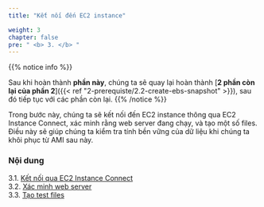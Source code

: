 ```yaml
---
title: "Kết nối đến EC2 instance"

weight: 3
chapter: false
pre: " <b> 3. </b> "
---
```


{{% notice info %}}

Sau khi hoàn thành **phần này**, chúng ta sẽ quay lại hoàn thành [**2 phần còn lại của phần 2**]({{< ref "2-prerequiste/2.2-create-ebs-snapshot" >}}), sau đó tiếp tục với các phần còn lại.
{{% /notice %}}

Trong bước này, chúng ta sẽ kết nối đến EC2 instance thông qua EC2 Instance Connect, xác minh rằng web server đang chạy, và tạo một số files. Điều này sẽ giúp chúng ta kiểm tra tính bền vững của dữ liệu khi chúng ta khôi phục từ AMI sau này.

### Nội dung

3.1. [Kết nối qua EC2 Instance Connect](3.1-connect-instance/) \
3.2. [Xác minh web server](3.2-verify-webserver/) \
3.3. [Tạo test files](3.3-create-files/)
